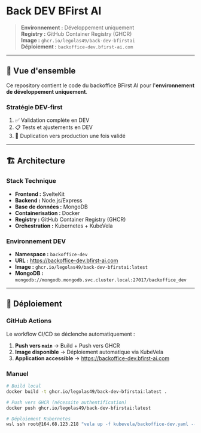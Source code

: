 # Back DEV BFirst AI

> **Environnement :** Développement uniquement  
> **Registry :** GitHub Container Registry (GHCR)  
> **Image :** `ghcr.io/legolas49/back-dev-bfirstai`  
> **Déploiement :** `backoffice-dev.bfirst-ai.com`

---

## 🎯 Vue d'ensemble

Ce repository contient le code du backoffice BFirst AI pour l'**environnement de développement uniquement**.

### Stratégie DEV-first

1. ✅ Validation complète en DEV
2. 📋 Tests et ajustements en DEV
3. 🚀 Duplication vers production une fois validé

---

## 🏗️ Architecture

### Stack Technique

- **Frontend :** SvelteKit
- **Backend :** Node.js/Express
- **Base de données :** MongoDB
- **Containerisation :** Docker
- **Registry :** GitHub Container Registry (GHCR)
- **Orchestration :** Kubernetes + KubeVela

### Environnement DEV

- **Namespace :** `backoffice-dev`
- **URL :** https://backoffice-dev.bfirst-ai.com
- **Image :** `ghcr.io/legolas49/back-dev-bfirstai:latest`
- **MongoDB :** `mongodb://mongodb.mongodb.svc.cluster.local:27017/backoffice_dev`

---

## 🚀 Déploiement

### GitHub Actions

Le workflow CI/CD se déclenche automatiquement :

1. **Push vers `main`** → Build + Push vers GHCR
2. **Image disponible** → Déploiement automatique via KubeVela
3. **Application accessible** → https://backoffice-dev.bfirst-ai.com

### Manuel

```bash
# Build local
docker build -t ghcr.io/legolas49/back-dev-bfirstai:latest .

# Push vers GHCR (nécessite authentification)
docker push ghcr.io/legolas49/back-dev-bfirstai:latest

# Déploiement Kubernetes
wsl ssh root@164.68.123.218 "vela up -f kubevela/backoffice-dev.yaml --env backoffice-dev"
```
